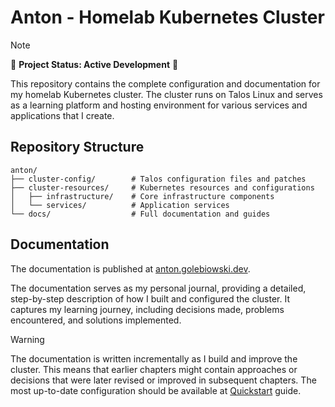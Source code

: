 # Anton - Homelab Kubernetes Cluster

> [!NOTE]
> 🚧 **Project Status: Active Development** 🚧
>

This repository contains the complete configuration and documentation for my homelab Kubernetes cluster. The cluster runs on Talos Linux and serves as a learning platform and hosting environment for various services and applications that I create.

## Repository Structure

```
anton/
├── cluster-config/        # Talos configuration files and patches
├── cluster-resources/     # Kubernetes resources and configurations
│   ├── infrastructure/    # Core infrastructure components
│   └── services/          # Application services
└── docs/                  # Full documentation and guides
```

## Documentation

The documentation is published at [anton.golebiowski.dev](https://anton.golebiowski.dev).

The documentation serves as my personal journal, providing a detailed, step-by-step description of how I built and configured the cluster. It captures my learning journey, including decisions made, problems encountered, and solutions implemented. 

> [!WARNING]
> The documentation is written incrementally as I build and improve the cluster. This means that earlier chapters might contain approaches or decisions that were later revised or improved in subsequent chapters. The most up-to-date configuration should be available at [Quickstart](https://anton.golebiowski.dev/99_quickstart/) guide.
 